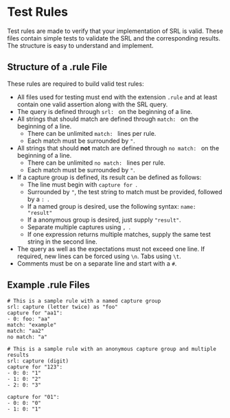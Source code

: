 # Test Rules

Test rules are made to verify that your implementation of SRL is valid.
These files contain simple tests to validate the SRL and the
corresponding results. The structure is easy to understand and implement.

## Structure of a .rule File

These rules are required to build valid test rules:

* All files used for testing must end with the extension `.rule` and at
least contain one valid assertion along with the SRL query.
* The query is defined through `srl: ` on the beginning of a line.
* All strings that should match are defined through `match: ` on the
beginning of a line.
  * There can be unlimited `match: ` lines per rule.
  * Each match must be surrounded by `"`.
* All strings that should **not** match are defined through `no match: `
on the beginning of a line.
  * There can be unlimited `no match: ` lines per rule.
  * Each match must be surrounded by `"`.
* If a capture group is defined, its result can be defined as follows:
  * The line must begin with `capture for `.
  * Surrounded by `"`, the test string to match must be provided, followed by a `: `.
  * If a named group is desired, use the following syntax: `name: "result"`
  * If a anonymous group is desired, just supply `"result"`.
  * Separate multiple captures using `, `.
  * If one expression returns multiple matches, supply the same test string in the second line.
* The query as well as the expectations must not exceed one line.
If required, new lines can be forced using `\n`. Tabs using `\t`.
* Comments must be on a separate line and start with a `#`.

## Example .rule Files

```
# This is a sample rule with a named capture group
srl: capture (letter twice) as "foo"
capture for "aa1":
- 0: foo: "aa"
match: "example"
match: "aa2"
no match: "a"
```

```
# This is a sample rule with an anonymous capture group and multiple results
srl: capture (digit)
capture for "123":
- 0: 0: "1"
- 1: 0: "2"
- 2: 0: "3"

capture for "01":
- 0: 0: "0"
- 1: 0: "1"
```